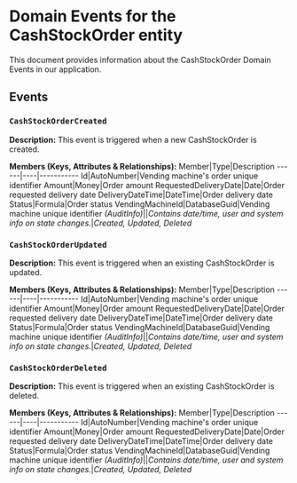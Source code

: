 # Domain Events for the CashStockOrder entity

This document provides information about the CashStockOrder Domain Events in our application.

## Events

### `CashStockOrderCreated`

**Description:**
This event is triggered when a new CashStockOrder is created.

**Members (Keys, Attributes & Relationships):**
Member|Type|Description
------|----|-----------
Id|AutoNumber|Vending machine's order unique identifier
Amount|Money|Order amount
RequestedDeliveryDate|Date|Order requested delivery date
DeliveryDateTime|DateTime|Order delivery date
Status|Formula|Order status
VendingMachineId|DatabaseGuid|Vending machine unique identifier
*(AuditInfo)*||*Contains date/time, user and system info on state changes.*|*Created, Updated, Deleted*


### `CashStockOrderUpdated`

**Description:** 
This event is triggered when an existing CashStockOrder is updated.

**Members (Keys, Attributes & Relationships):**
Member|Type|Description
------|----|-----------
Id|AutoNumber|Vending machine's order unique identifier
Amount|Money|Order amount
RequestedDeliveryDate|Date|Order requested delivery date
DeliveryDateTime|DateTime|Order delivery date
Status|Formula|Order status
VendingMachineId|DatabaseGuid|Vending machine unique identifier
*(AuditInfo)*||*Contains date/time, user and system info on state changes.*|*Created, Updated, Deleted*


### `CashStockOrderDeleted`

**Description:**
This event is triggered when an existing CashStockOrder is deleted.

**Members (Keys, Attributes & Relationships):**
Member|Type|Description
------|----|-----------
Id|AutoNumber|Vending machine's order unique identifier
Amount|Money|Order amount
RequestedDeliveryDate|Date|Order requested delivery date
DeliveryDateTime|DateTime|Order delivery date
Status|Formula|Order status
VendingMachineId|DatabaseGuid|Vending machine unique identifier
*(AuditInfo)*||*Contains date/time, user and system info on state changes.*|*Created, Updated, Deleted*

